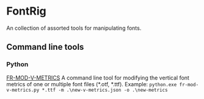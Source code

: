# FontRig
An collection of assorted tools for manipulating fonts.

## Command line tools
### Python
[FR-MOD-V-METRICS](./doc/fr-mod-v-metrics.md) A command line tool for modifying the vertical font metrics of one or multiple font files (*.otf, *.ttf). Example: `python.exe fr-mod-v-metrics.py *.ttf -m .\new-v-metrics.json -o .\new-metrics`